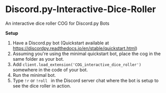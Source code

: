 # Discord.py-Interactive-Dice-Roller
An interactive dice roller COG for Discord.py Bots

**Setup**
1. Have a Discord.py bot (Quickstart available at https://discordpy.readthedocs.io/en/stable/quickstart.html)
2. Assuming you're using the minimal quickstart bot, place the cog in the same folder as your bot. 
3. Add    ```client.load_extension('COG_interactive_dice_roller')``` somewhere in the code of your bot.
4. Run the minimal bot.
5. Type ```!r``` or ```!roll ``` in the Discord server chat where the bot is setup to see the dice roller in action. 
